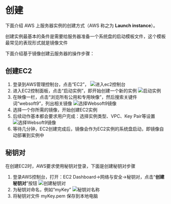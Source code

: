 # 创建

下面介绍 AWS 上服务器实例的创建方式（AWS 称之为 **Launch instance**）。

创建实例最基本的条件是需要给服务器准备一个系统盘的启动模板文件，这个模板最常见的表现形式就是镜像文件

下面介绍基于镜像创建云服务器的操作步骤：

## 创建EC2

1. 登录到AWS管理控制台，点击“EC2”，
   ![进入ec2控制台](https://libs.websoft9.com/Websoft9/DocsPicture/en/aws/aws-ec2-websoft9.png)
2. 进入EC2控制面板，点击“启动实例”，即开始创建一个新的实例
   ![启动实例](https://libs.websoft9.com/Websoft9/DocsPicture/en/aws/aws-addec2-websoft9.png)
3. 在映像一栏，点击“浏览所有公用和专用映像”，然后搜索关键件词“websoft9”，列出相关镜像
   ![选择Websoft9镜像](https://libs.websoft9.com/Websoft9/DocsPicture/en/aws/aws-ec2image-websoft9.png)
4. 选择一个你所需的镜像，开始创建EC2实例 
5. 后续动作基本都会要求用户完成：选择实例类型、VPC、Key Pair等设置
   ![选择Websoft9镜像](http://libs.websoft9.com/Websoft9/DocsPicture/en/aws/aws-ec2createpw-websoft9.png)
6. 等待几分钟，EC2创建完成后，镜像会作为EC2实例的系统盘启动，即镜像自动部署到实例中

## 秘钥对

在创建EC2时，AWS要求使用秘钥对登录，下面是创建秘钥对步骤

1. 登录AWS控制台，打开：EC2 Dashboard->网络与安全->秘钥对，点击“**创建秘钥对**”按钮
   ![创建秘钥对](https://libs.websoft9.com/Websoft9/DocsPicture/en/aws/aws-createkeyps-websoft9.png)
2. 为秘钥对命名，例如“myKey”
   ![秘钥对名称](https://libs.websoft9.com/Websoft9/DocsPicture/en/aws/aws-keypsname-websoft9.png)
3. 将秘钥对文件 myKey.pem 保存到本地电脑
